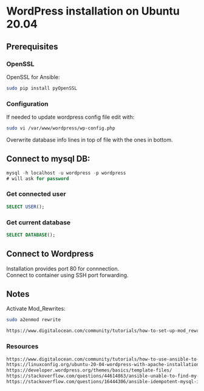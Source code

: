 # WordPress installation on Ubuntu 20.04 

## Prerequisites

### OpenSSL

OpenSSL for Ansible:

```bash
sudo pip install pyOpenSSL
```

### Configuration

If needed to update wordpress config file edit with:

```sh
sudo vi /var/www/wordpress/wp-config.php 
```

Overwrite database info lines in top of file with the ones in bottom.

## Connect to mysql DB:

```sql
mysql -h localhost -u wordpress -p wordpress
# will ask for password
```

### Get connected user

```sql
SELECT USER();
```

### Get current database

```sql
SELECT DATABASE();
```

## Connect to Wordpress

Installation provides port 80 for connnection.<br/>
Connect to container using SSH port forwarding.

## Notes

Activate Mod_Rewrites:

```sh
sudo a2enmod rewrite
```

```html
https://www.digitalocean.com/community/tutorials/how-to-set-up-mod_rewrite
```

### Resources

```html
https://www.digitalocean.com/community/tutorials/how-to-use-ansible-to-install-and-set-up-wordpress-with-lamp-on-ubuntu-18-04
https://linuxconfig.org/ubuntu-20-04-wordpress-with-apache-installation
https://developer.wordpress.org/themes/basics/template-files/
https://stackoverflow.com/questions/44614863/ansible-unable-to-find-my-cnf-cant-connect-to-local-mysql-server
https://stackoverflow.com/questions/16444306/ansible-idempotent-mysql-installation-playbook
```
